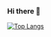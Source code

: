 ### Hi there 👋
[![Top Langs](https://github-readme-stats.vercel.app/api/top-langs/?username=2-chanhee)](https://github.com/anuraghazra/github-readme-stats)
